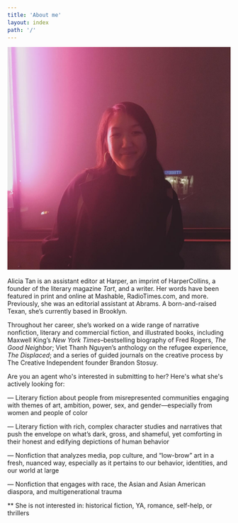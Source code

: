 ```yaml
---
title: 'About me'
layout: index
path: '/'
---
```


![Alicia Marie Tan](./about.png)

Alicia Tan is an assistant editor at Harper, an imprint of HarperCollins, a founder of the literary magazine <i>Tart</i>, and a writer. Her words have been featured in print and online at Mashable, RadioTimes.com, and more. Previously, she was an editorial assistant at Abrams. A born-and-raised Texan, she’s currently based in Brooklyn.

Throughout her career, she’s worked on a wide range of narrative nonfiction, literary and commercial fiction, and illustrated books, including Maxwell King’s <i>New York Times</i>–bestselling biography of Fred Rogers, <i>The Good Neighbor</i>; Viet Thanh Nguyen’s anthology on the refugee experience, <i>The Displaced</i>; and a series of guided journals on the creative process by The Creative Independent founder Brandon Stosuy.

Are you an agent who's interested in submitting to her? Here's what she's actively looking for:

— Literary fiction about people from misrepresented communities engaging with themes of art, ambition, power, sex, and gender—especially from women and people of color

— Literary fiction with rich, complex character studies and narratives that push the envelope on what’s dark, gross, and shameful, yet comforting in their honest and edifying depictions of human behavior

— Nonfiction that analyzes media, pop culture, and “low-brow” art in a fresh, nuanced way, especially as it pertains to our behavior, identities, and our world at large

— Nonfiction that engages with race, the Asian and Asian American diaspora, and multigenerational trauma

** She is not interested in: historical fiction, YA, romance, self-help, or thrillers
